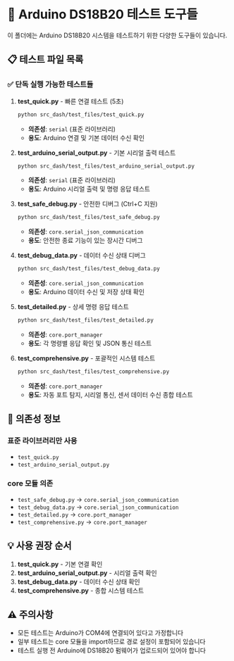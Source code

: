 # 🧪 Arduino DS18B20 테스트 도구들

이 폴더에는 Arduino DS18B20 시스템을 테스트하기 위한 다양한 도구들이 있습니다.

## 📋 테스트 파일 목록

### ✅ **단독 실행 가능한 테스트들**

1. **test_quick.py** - 빠른 연결 테스트 (5초)
   ```bash
   python src_dash/test_files/test_quick.py
   ```
   - **의존성**: `serial` (표준 라이브러리)
   - **용도**: Arduino 연결 및 기본 데이터 수신 확인

2. **test_arduino_serial_output.py** - 기본 시리얼 출력 테스트
   ```bash
   python src_dash/test_files/test_arduino_serial_output.py
   ```
   - **의존성**: `serial` (표준 라이브러리)
   - **용도**: Arduino 시리얼 출력 및 명령 응답 테스트

3. **test_safe_debug.py** - 안전한 디버그 (Ctrl+C 지원)
   ```bash
   python src_dash/test_files/test_safe_debug.py
   ```
   - **의존성**: `core.serial_json_communication`
   - **용도**: 안전한 종료 기능이 있는 장시간 디버그

4. **test_debug_data.py** - 데이터 수신 상태 디버그
   ```bash
   python src_dash/test_files/test_debug_data.py
   ```
   - **의존성**: `core.serial_json_communication`
   - **용도**: Arduino 데이터 수신 및 저장 상태 확인

5. **test_detailed.py** - 상세 명령 응답 테스트
   ```bash
   python src_dash/test_files/test_detailed.py
   ```
   - **의존성**: `core.port_manager`
   - **용도**: 각 명령별 응답 확인 및 JSON 통신 테스트

6. **test_comprehensive.py** - 포괄적인 시스템 테스트
   ```bash
   python src_dash/test_files/test_comprehensive.py
   ```
   - **의존성**: `core.port_manager`
   - **용도**: 자동 포트 탐지, 시리얼 통신, 센서 데이터 수신 종합 테스트

## 🔧 의존성 정보

### 표준 라이브러리만 사용
- `test_quick.py`
- `test_arduino_serial_output.py`

### core 모듈 의존
- `test_safe_debug.py` → `core.serial_json_communication`
- `test_debug_data.py` → `core.serial_json_communication`
- `test_detailed.py` → `core.port_manager`
- `test_comprehensive.py` → `core.port_manager`

## 💡 사용 권장 순서

1. **test_quick.py** - 기본 연결 확인
2. **test_arduino_serial_output.py** - 시리얼 출력 확인
3. **test_debug_data.py** - 데이터 수신 상태 확인
4. **test_comprehensive.py** - 종합 시스템 테스트

## ⚠️ 주의사항

- 모든 테스트는 Arduino가 COM4에 연결되어 있다고 가정합니다
- 일부 테스트는 core 모듈을 import하므로 경로 설정이 포함되어 있습니다
- 테스트 실행 전 Arduino에 DS18B20 펌웨어가 업로드되어 있어야 합니다